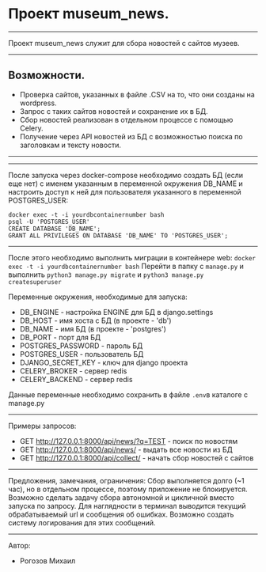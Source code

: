 # Проект museum_news.
***
Проект museum_news служит для сбора новостей с сайтов музеев.
***

## Возможности.

* Проверка сайтов, указанных в файле .CSV на то, что они созданы на wordpress.
* Запрос с таких сайтов новостей и сохранение их в БД.
* Сбор новостей реализован в отдельном процессе с помощью Celery.
* Получение через API новостей из БД с возможностью поиска по заголовкам и тексту новости.
***
***
После запуска через docker-compose необходимо создать БД (если еще нет) с именем указанным в переменной окружения DB_NAME
и настроить доступ к ней для пользователя указанного в переменной POSTGRES_USER:
```
docker exec -t -i yourdbcontainernumber bash
psql -U 'POSTGRES_USER'
CREATE DATABASE 'DB_NAME';
GRANT ALL PRIVILEGES ON DATABASE 'DB_NAME' TO 'POSTGRES_USER';
```
***
После этого необходимо выполнить миграции в контейнере web:
```docker exec -t -i yourdbcontainernumber bash```
Перейти в папку с ```manage.py``` и выполнить 
```python3 manage.py migrate``` и ```python3 manage.py createsuperuser```

Переменные окружения, необходимые для запуска:

* DB_ENGINE - настройка ENGINE для БД в django.settings
* DB_HOST - имя хоста с БД (в проекте - 'db')
* DB_NAME - имя БД (в проекте - 'postgres')
* DB_PORT - порт для БД
* POSTGRES_PASSWORD - пароль БД
* POSTGRES_USER - пользователь БД
* DJANGO_SECRET_KEY - ключ для django проекта
* CELERY_BROKER - сервер redis
* CELERY_BACKEND - сервер redis

Данные переменные необходимо сохранить в файле ```.env```в каталоге с manage.py
***
Примеры запросов:
* GET http://127.0.0.1:8000/api/news/?q=TEST - поиск по новостям
* GET http://127.0.0.1:8000/api/news/ - выдать все новости из БД
* GET http://127.0.0.1:8000/api/collect/ - начать сбор новостей с сайтов
***
Предложения, замечания, ограничения:
Сбор выполняется долго (~1 час), но в отдельном процессе, поэтому приложение не блокируется.
Возможно сделать задачу сбора автономной и цикличной вместо запуска по запросу.
Для наглядности в терминал выводится текущий обрабатываемый url и сообщения об ошибках.
Возможно создать систему логирования для этих сообщений.

***
Автор:
* Рогозов Михаил